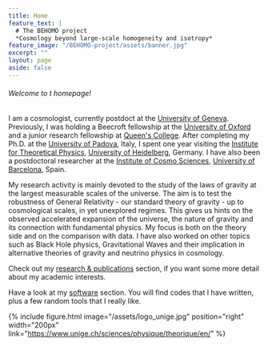 ```yaml
---
title: Home
feature_text: |
  # The BEHOMO project
  *Cosmology beyond large-scale homogeneity and isotropy*
feature_image: "/BEHOMO-project/assets/banner.jpg"
excerpt: ""
layout: page
aside: false
---
```


<!-- {% include figure.html image="/assets/profile.jpeg" position="left" width="299px" %} -->

<!-- <img src="/BEHOMO-project/assets/void.gif" position="left" width="299px" > -->

###### Welcome to t homepage!  

I am a cosmologist, currently postdoct at the [University of Geneva](https://www.unige.ch/). Previously, I was holding a Beecroft fellowship at the [University of Oxford](https://www2.physics.ox.ac.uk/) and a junior research fellowship at [Queen's College](https://www.queens.ox.ac.uk/). After completing my Ph.D. at the [University of Padova](https://www.unipd.it/), Italy, I spent one year visiting the [Institute for Theoretical Physics](https://www.thphys.uni-heidelberg.de/index.php?lang=e), [University of Heidelberg](https://www.uni-heidelberg.de/en), Germany. I have also been a postdoctoral researcher at the [Institute of Cosmo Sciences](http://icc.ub.edu/), [University of Barcelona](https://www.ub.edu/web/ub/en/index.html?), Spain.

My research activity is mainly devoted to the study of the laws of gravity at the largest measurable scales of the universe. The aim is to test the robustness of General Relativity - our standard theory of gravity - up to cosmological scales, in yet unexplored regimes. This gives us hints on the observed accelerated expansion of the universe, the nature of gravity and its connection with fundamental physics. My focus is both on the theory side and on the comparison with data. I have also worked on other topics such as Black Hole physics, Gravitational Waves and their implication in alternative theories of gravity and neutrino physics in cosmology.

Check out my [research & publications](/research_and_publications/) section, if you want some more detail about my academic interests.

Have a look at my [software](/software/) section. You will find codes that I have written, plus a few random tools that I really like.


{% include figure.html image="/assets/logo_unige.jpg" position="right" width="200px" link="https://www.unige.ch/sciences/physique/theorique/en/" %}

